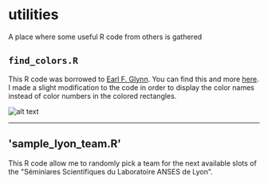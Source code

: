 # utilities
A place where some useful R code from others is gathered


## `find_colors.R`

This R code was borrowed to [Earl F. Glynn](http://www.efg2.com/). You can find this and more [ here](http://research.stowers-institute.org/efg/R/Color/Chart/). I made a slight modification to the code in order to display the color names instead of color numbers in the colored rectangles. 

![alt text](http://googledrive.com/host/0B-FIusWb7o6PfjdhbUJncm1mdjM1NnQ1TWl6MHhZUnNRZjd6RkUtUVo5WlFsVURTV0lvQjA/colors.tiff "The results of plotting colors with their names")



---

## 'sample_lyon_team.R'

This R code allow me to randomly pick a team for the next available slots of the "Séminiares Scientifiques du Laboratoire ANSES de Lyon". 



